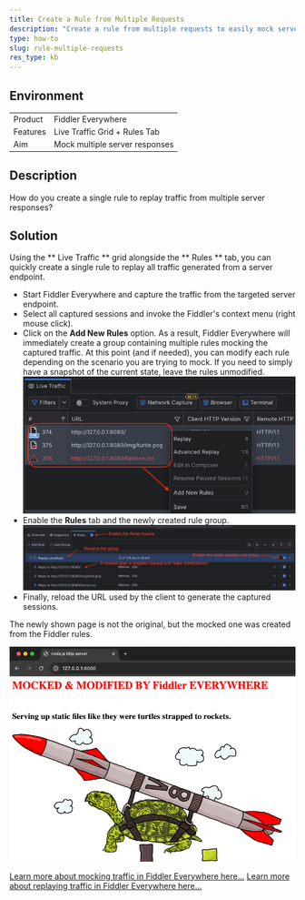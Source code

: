 ```yaml
---
title: Create a Rule from Multiple Requests
description: "Create a rule from multiple requests to easily mock server responses in batch."
type: how-to
slug: rule-multiple-requests
res_type: kb
---
```


## Environment

|   |   |
|---|---|
| Product | Fiddler Everywhere |
| Features | Live Traffic Grid + Rules Tab |
| Aim | Mock multiple server responses |

## Description

How do you create a single rule to replay traffic from multiple server responses?

## Solution

Using the ** Live Traffic ** grid alongside the ** Rules ** tab, you can quickly create a single rule to replay all traffic generated from a server endpoint.

- Start Fiddler Everywhere and capture the traffic from the targeted server endpoint.
- Select all captured sessions and invoke the Fiddler's context menu (right mouse click).
- Click on the **Add New Rules** option. As a result, Fiddler Everywhere will immediately create a group containing multiple rules mocking the captured traffic. At this point (and if needed), you can modify each rule depending on the scenario you are trying to mock. If you need to simply have a snapshot of the current state, leave the rules unmodified.
    ![Context menu option](./images/mock-traffic-in-batch-001.png)
- Enable the **Rules** tab and the newly created rule group.
    ![Enabling the newly created group of rules](./images/mock-traffic-in-batch-002.png)
- Finally, reload the URL used by the client to generate the captured sessions. 

The newly shown page is not the original, but the mocked one was created from the Fiddler rules. 

![Mocked endpoints](./images//mock-traffic-in-batch-003.png)

[Learn more about mocking traffic in Fiddler Everywhere here...](slug://mock-traffic-get-started)
[Learn more about replaying traffic in Fiddler Everywhere here...](slug://replaying-traffic)